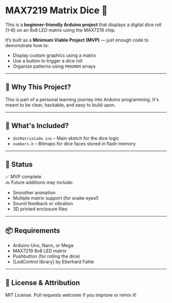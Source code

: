 # MAX7219 Matrix Dice 🎲

This is a **beginner-friendly Arduino project** that displays a digital dice roll (1–6) on an 8x8 LED matrix using the MAX7219 chip.

It’s built as a **Minimum Viable Project (MVP)** — just enough code to demonstrate how to:

- Display custom graphics using a matrix
- Use a button to trigger a dice roll
- Organize patterns using `PROGMEM` arrays

---

## 🧠 Why This Project?

This is part of a personal learning journey into Arduino programming. It's meant to be clear, hackable, and easy to build upon.

---

## 🔧 What's Included?

- `dotMatrixCode.ino` – Main sketch for the dice logic
- `numbers.h` – Bitmaps for dice faces stored in flash memory

---

## 🧪 Status

✅ MVP complete  
🔜 Future additions may include:
- Smoother animation
- Multiple matrix support (for snake eyes!)
- Sound feedback or vibration
- 3D printed enclosure files

---

## 📦 Requirements

- Arduino Uno, Nano, or Mega
- MAX7219 8x8 LED matrix 
- Pushbutton (for rolling the dice)
- [LedControl library] by Eberhard Fahle

---

## 👋 License & Attribution

MIT License.
Pull requests welcome if you improve or remix it!
